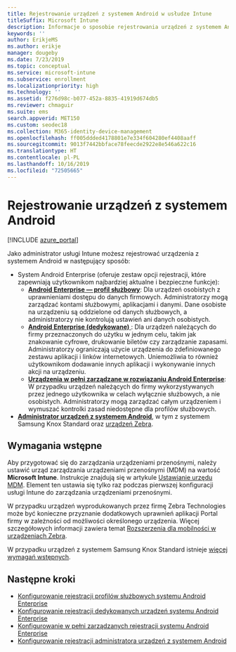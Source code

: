 ```yaml
---
title: Rejestrowanie urządzeń z systemem Android w usłudze Intune
titleSuffix: Microsoft Intune
description: Informacje o sposobie rejestrowania urządzeń z systemem Android w usłudze Intune.
keywords: ''
author: ErikjeMS
ms.author: erikje
manager: dougeby
ms.date: 7/23/2019
ms.topic: conceptual
ms.service: microsoft-intune
ms.subservice: enrollment
ms.localizationpriority: high
ms.technology: ''
ms.assetid: f276d98c-b077-452a-8835-41919d674db5
ms.reviewer: chmaguir
ms.suite: ems
search.appverid: MET150
ms.custom: seodec18
ms.collection: M365-identity-device-management
ms.openlocfilehash: ff005ddded4178801e7e334f604280ef4408aaff
ms.sourcegitcommit: 9013f7442bbface78feecde2922e8e546a622c16
ms.translationtype: HT
ms.contentlocale: pl-PL
ms.lasthandoff: 10/16/2019
ms.locfileid: "72505665"
---
```

# <a name="enroll-android-devices"></a>Rejestrowanie urządzeń z systemem Android

[!INCLUDE [azure_portal](../includes/azure_portal.md)]

Jako administrator usługi Intune możesz rejestrować urządzenia z systemem Android w następujący sposób:
- System Android Enterprise (oferuje zestaw opcji rejestracji, które zapewniają użytkownikom najbardziej aktualne i bezpieczne funkcje):
    - [**Android Enterprise — profil służbowy**](android-work-profile-enroll.md): Dla urządzeń osobistych z uprawnieniami dostępu do danych firmowych. Administratorzy mogą zarządzać kontami służbowymi, aplikacjami i danymi. Dane osobiste na urządzeniu są oddzielone od danych służbowych, a administratorzy nie kontrolują ustawień ani danych osobistych. 
    - [**Android Enterprise (dedykowane)** ](android-kiosk-enroll.md): Dla urządzeń należących do firmy przeznaczonych do użytku w jednym celu, takim jak znakowanie cyfrowe, drukowanie biletów czy zarządzanie zapasami. Administratorzy ograniczają użycie urządzenia do zdefiniowanego zestawu aplikacji i linków internetowych. Uniemożliwia to również użytkownikom dodawanie innych aplikacji i wykonywanie innych akcji na urządzeniu.
    - [**Urządzenia w pełni zarządzane w rozwiązaniu Android Enterprise**](android-fully-managed-enroll.md): W przypadku urządzeń należących do firmy wykorzystywanych przez jednego użytkownika w celach wyłącznie służbowych, a nie osobistych. Administratorzy mogą zarządzać całym urządzeniem i wymuszać kontrolki zasad niedostępne dla profilów służbowych. 
- [**Administrator urządzeń z systemem Android**](android-enroll-device-administrator.md), w tym z systemem Samsung Knox Standard oraz [urządzeń Zebra](../configuration/android-zebra-mx-overview.md). 

## <a name="prerequisites"></a>Wymagania wstępne

Aby przygotować się do zarządzania urządzeniami przenośnymi, należy ustawić urząd zarządzania urządzeniami przenośnymi (MDM) na wartość **Microsoft Intune**. Instrukcje znajdują się w artykule [Ustawianie urzędu MDM](../fundamentals/mdm-authority-set.md). Element ten ustawia się tylko raz podczas pierwszej konfiguracji usługi Intune do zarządzania urządzeniami przenośnymi.

W przypadku urządzeń wyprodukowanych przez firmę Zebra Technologies może być konieczne przyznanie dodatkowych uprawnień aplikacji Portal firmy w zależności od możliwości określonego urządzenia. Więcej szczegółowych informacji zawiera temat [Rozszerzenia dla mobilności w urządzeniach Zebra](../configuration/android-zebra-mx-overview.md).

W przypadku urządzeń z systemem Samsung Knox Standard istnieje [więcej wymagań wstępnych](android-samsung-knox-mobile-enroll.md).

## <a name="next-steps"></a>Następne kroki

- [Konfigurowanie rejestracji profilów służbowych systemu Android Enterprise](android-work-profile-enroll.md)
- [Konfigurowanie rejestracji dedykowanych urządzeń systemu Android Enterprise](android-kiosk-enroll.md)
- [Konfigurowanie w pełni zarządzanych rejestracji systemu Android Enterprise](android-fully-managed-enroll.md)
- [Konfigurowanie rejestracji administratora urządzeń z systemem Android](android-enroll-device-administrator.md)

